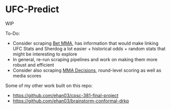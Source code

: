 # UFC-Predict

WIP

To-Do:
- Consider scraping [Bet MMA](https://www.betmma.tips/index.php), has information that would make linking UFC Stats and Sherdog a lot easier + historical odds + random stats that might be interesting to explore
- In general, re-run scraping pipelines and work on making them more robust and efficient
- Consider also scraping [MMA Decisions](http://mmadecisions.com/), round-level scoring as well as media scores

Some of my other work built on this repo:
- https://github.com/ehan03/cpsc-381-final-project
- https://github.com/ehan03/brainstorm-conformal-drkp
